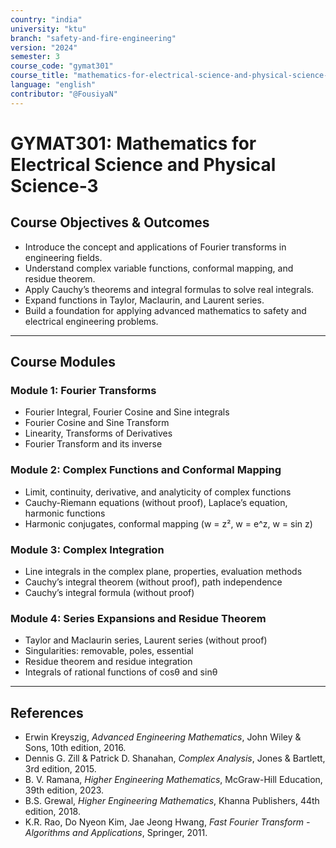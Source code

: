 ```yaml
---
country: "india"
university: "ktu"
branch: "safety-and-fire-engineering"
version: "2024"
semester: 3
course_code: "gymat301"
course_title: "mathematics-for-electrical-science-and-physical-science-3"
language: "english"
contributor: "@FousiyaN"
---
```


# GYMAT301: Mathematics for Electrical Science and Physical Science-3

## Course Objectives & Outcomes
- Introduce the concept and applications of Fourier transforms in engineering fields.  
- Understand complex variable functions, conformal mapping, and residue theorem.  
- Apply Cauchy’s theorems and integral formulas to solve real integrals.  
- Expand functions in Taylor, Maclaurin, and Laurent series.  
- Build a foundation for applying advanced mathematics to safety and electrical engineering problems.  

---

## Course Modules

### Module 1: Fourier Transforms
- Fourier Integral, Fourier Cosine and Sine integrals  
- Fourier Cosine and Sine Transform  
- Linearity, Transforms of Derivatives  
- Fourier Transform and its inverse  

### Module 2: Complex Functions and Conformal Mapping
- Limit, continuity, derivative, and analyticity of complex functions  
- Cauchy-Riemann equations (without proof), Laplace’s equation, harmonic functions  
- Harmonic conjugates, conformal mapping (w = z², w = e^z, w = sin z)  

### Module 3: Complex Integration
- Line integrals in the complex plane, properties, evaluation methods  
- Cauchy’s integral theorem (without proof), path independence  
- Cauchy’s integral formula (without proof)  

### Module 4: Series Expansions and Residue Theorem
- Taylor and Maclaurin series, Laurent series (without proof)  
- Singularities: removable, poles, essential  
- Residue theorem and residue integration  
- Integrals of rational functions of cosθ and sinθ  

---

## References
- Erwin Kreyszig, *Advanced Engineering Mathematics*, John Wiley & Sons, 10th edition, 2016.  
- Dennis G. Zill & Patrick D. Shanahan, *Complex Analysis*, Jones & Bartlett, 3rd edition, 2015.  
- B. V. Ramana, *Higher Engineering Mathematics*, McGraw-Hill Education, 39th edition, 2023.  
- B.S. Grewal, *Higher Engineering Mathematics*, Khanna Publishers, 44th edition, 2018.  
- K.R. Rao, Do Nyeon Kim, Jae Jeong Hwang, *Fast Fourier Transform - Algorithms and Applications*, Springer, 2011.  
